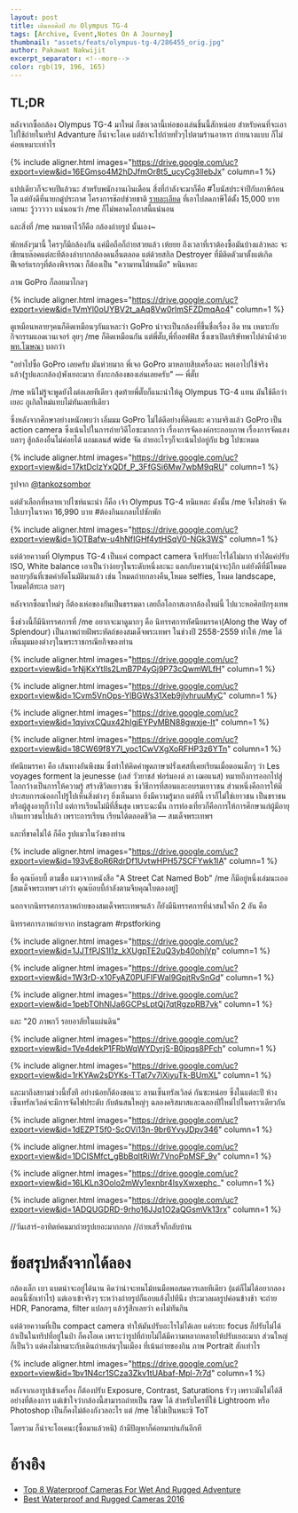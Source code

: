 ```yaml
---
layout: post
title: เดินหอศิลป์ กับ Olympus TG-4
tags: [Archive, Event,Notes On A Journey]
thumbnail: "assets/feats/olympus-tg-4/286455_orig.jpg"
author: Pakawat Nakwijit
excerpt_separator: <!--more-->
color: rgb(19, 196, 165)
---
```


## TL;DR

หลังจากซื้อกล้อง Olympus TG-4 มาใหม่ ก็ขอเวลานี้เห่อของเล่นชิ้นนี้สักหน่อย สำหรับคนที่จะเอาไปใช้ถ่ายในทริป Advanture ก็น่าจะโอเค แต่ถ้าจะไปถ่ายทั่วๆไปตามร้านอาหาร ถ่ายนางแบบ ก็ไม่ค่อยเหมาะเท่าไร 
<!--more-->

{% include aligner.html images="https://drive.google.com/uc?export=view&id=16EGmso4M2hDJfmOr8t5_ucyCg3llebJx" column=1 %}

แปปเดียวก็จะจบปีแล้วนะ สำหรับพนักงานเงินเดือน สิ่งที่กำลังจะมาก็คือ <span class="tag-en">#โบนัสประจำปีกับภาษีก้อนโต</span> แต่ยังดีที่นายกตู่ประกาศ โครงการช๊อปช่วยชาติ [รายละเอียด](https://www.itax.in.th/projects/101/wiki/%E0%B8%8A%E0%B9%89%E0%B8%AD%E0%B8%9B%E0%B8%8A%E0%B9%88%E0%B8%A7%E0%B8%A2%E0%B8%8A%E0%B8%B2%E0%B8%95%E0%B8%B4) ที่เอาไปลดภาษีได้ตั้ง 15,000 บาท เลยนะ วู้ววววว แน่นอนว่า /me ก็ไม่พลาดโอกาสนี้แน่นอน

และสิ่งที่ /me หมายตาไว้ก็คือ กล้องถ่ายรูป นั้นเอง~

พักหลังๆมานี้ ใครๆก็มีกล้องกัน แค่มือถือก็ถ่ายสวยแล้ว เห้ยยย ถึงเวลาที่เราต้องซื้อมันบ้างแล้วหละ จะเขียนบล๊อคแต่ละทีต้องลำบากกล้องคนอื่นตลอด แต่ด้วยสกิล Destroyer ที่มีติดตัวมาตั้งแต่เกิดฟีเจอร์แรกๆที่ต้องพิจารณา ก็ต้องเป็น "ความทนไม้ทนมือ" หนิแหละ

ภาพ GoPro ก็ลอยมาไกลๆ

{% include aligner.html images="https://drive.google.com/uc?export=view&id=1VmYl0oUYBV2t_aAq8Vw0rlmSFZDmqAo4" column=1 %}

ดูเหมือนหลายๆคนก็คิดเหมือนๆกันแหละว่า GoPro น่าจะเป็นกล้องที่ขึ้นชื่อเรื่อง อึด ทน เหมาะกับกิจกรรมแอดเวนเจอร์ ลุยๆ /me ก็คิดเหมือนกัน แต่พี่ตั๊บ,พี่ที่ออฟฟิส ซึ่งเขาเปิดบริษัทพาไปดำน้ำด้วย [พท.โฆษณา](https://www.facebook.com/divepotato/) บอกว่า

<div class="blockquote">"อย่าไปซื้อ GoPro เลยครับ มันห่วยมาก พี่เจอ GoPro มาหลายสิบเครื่องละ พอเอาไปใช้จริงแล้ว(รูปและกล้อง)พังเยอะมาก ยังกะกล้องของเล่นเลยครับ" ― พี่ตั๊บ</div>

/me หนิไม่รู้จะพูดยังไงต่อเลยทีเดียว สุดท้ายพี่ตั๊บก็แนะนำให้ดู Olympus TG-4 แทน มันใช้ดีกว่าเยอะ กูเกิลใหม่แทบไม่ทันเลยทีเดียว

ซึ่งหลังจากศึกษาอย่างหนักพบว่า เอิ่มมม GoPro ไม่ได้ดีอย่างที่คิดแฮะ ความจริงแล้ว GoPro เป็น action camera ซึ่งเน้นไปในการถ่ายวิดีโอซะมากกว่า เรื่องการจัดองค์กระกอบภาพ เรื่องการจัดแสง บลาๆ สู้กล้องอื่นไม่ค่อยได้ แถมเลนส์ wide จัด ถ่ายอะไรๆก็จะเน้นไปอยู่กับ bg ไปซะหมด

{% include aligner.html images="https://drive.google.com/uc?export=view&id=17ktDclzYxQDf_P_3FfGSi6Mw7wbM9qRU" column=1 %}

รูปจาก [@tankozsombor](https://twitter.com/tankozsombor)

แต่ตัวเลือกที่หลายเวปไซท์แนะนำ ก็คือ เจ้า Olympus TG-4 หนิแหละ ดังนั้น /me จึงไม่รอช้า จัดไปเบาๆในราคา 16,990 บาท <span class="tag-en">#ต้องกินแกลบไปซักพัก</span>

{% include aligner.html images="https://drive.google.com/uc?export=view&id=1jOTBafw-u4hNfIGHf4ytHSqV0-NGk3WS" column=1 %}

แต่ด้วยความที่ Olympus TG-4 เป็นแค่ compact camera จึงปรับอะไรได้ไม่มาก ทำได้แค่ปรับ ISO, White balance เอาเป็นว่าง่อยๆในระดับหนึ่งละนะ แลกกับความ(น่าจะ)ถึก แต่ยังดีที่มีโหมดหลายๆอันที่เซตค่าอัตโนมัติมาแล้ว เช่น โหมดถ่ายกลางคืน,โหมด selfies, โหมด landscape, โหมดใต้ทะเล บลาๆ

หลังจากซื้อมาใหม่ๆ ก็ต้องเห่อของกันเป็นธรรมดา เลยถือโอกาสเอากล้องใหม่นี้ ไปแวะหอศิลป์กรุงเทพ

ซึ่งช่วงนี้ก็มีนิทรรศการที่ /me อยากจะมาดูมากๆ คือ นิทรรศการทัศนียมรรคา(Along the Way of Splendour) เป็นภาพถ่ายฝีพระหัตถ์ของสมเด็จพระเทพฯ ในช่วงปี 2558-2559 ทำให้ /me ได้เห็นมุมมองต่างๆในพระราชกรณียกิจของท่าน


{% include aligner.html images="https://drive.google.com/uc?export=view&id=1rNjKxYtIls2LmB7P4yGj9P73cQwmWLfH" column=1 %}

{% include aligner.html images="https://drive.google.com/uc?export=view&id=1Cvm5VnOps-YlBGWs31Xeb9jlvhruuMyC" column=1 %}

{% include aligner.html images="https://drive.google.com/uc?export=view&id=1qyivxCQux42hIgjEYPyMBN88gwxje-It" column=1 %}

{% include aligner.html images="https://drive.google.com/uc?export=view&id=18CW69f8Y7I_yoc1CwVXgXoRFHP3z6YTn" column=1 %}


<div class="blockquote">ทัศนียมรรคา คือ เส้นทางอันพึงชม ซึ่งทำให้คิดคำพูดภาษาฝรั่งเศสที่เคยเรียนเมื่อตอนเด็กๆ ว่า Les voyages forment la jeunesse (เลส์ วัวยาชส์ ฟอร์มองต์ ลา เฌอแนส) หมายถึงการออกไปสู่โลกกว้างเป็นการให้ความรู้ สร้างชีวิตเยาวชน ซึ่งวิธีการที่สอนและอบรมเยาวชน ส่วนหนึ่งคือการให้มีประสบการณ์ออกไปรู้ไปเห็นสิ่งต่างๆ ยิ่งเห็นมาก ยิ่งมีความรู้มาก แต่ทีนี้ เราก็ไม่ใช่เยาวชน เป็นชราชน หรือผู้สูงอายุก็ว่าไป แต่การเรียนไม่มีที่สิ้นสุด เพราะฉะนั้น การท่องเที่ยวก็คือการให้การศึกษาแก่ผู้มีอายุเกินเยาวชนไปแล้ว เพราะการเรียน เรียนได้ตลอดชีวิต
― สมเด็จพระเทพฯ</div>

และที่ขาดไม่ได้ ก็คือ รูปแมวในวังของท่าน

{% include aligner.html images="https://drive.google.com/uc?export=view&id=193vE8oR6RdrDf1UvtwHPH57SCFYwk1IA" column=1 %}

ชื่อ คุณบ๊อบบี้ ตามชื่อ แมวจากหนังสือ "A Street Cat Named Bob" /me ก็มีอยู่หนึ่งเล่มนะเออ [สมเด็จพระเทพฯ เล่าว่า คุณบ๊อบบี้กำลังตามจีบคุณใบตองอยู่]

นอกจากนิทรรศการภาพถ่ายของสมเด็จพระเทพฯแล้ว ก็ยังมีนิทรรศการที่น่าสนใจอีก 2 อัน คือ

นิทรรศการภาพถ่ายจาก instagram <span class="tag-en">#rpstforking</span>


{% include aligner.html images="https://drive.google.com/uc?export=view&id=1JJTfPJS1I1z_kXUgpTE2uQ3yb40ohjVp" column=1 %}

{% include aligner.html images="https://drive.google.com/uc?export=view&id=1W3rD-x10FyAZ0PUFIFWaI9GpjtRvSnGd" column=1 %}

{% include aligner.html images="https://drive.google.com/uc?export=view&id=1pebTOhNlJa6GCPsLptQj7qtRgzpRB7vk" column=1 %}


และ "20 ภาพกวี รอยอาลัยในแผ่นดิน"


{% include aligner.html images="https://drive.google.com/uc?export=view&id=1Ve4dekP1FRbWqWYDyrjS-B0jpqs8PFch" column=1 %}

{% include aligner.html images="https://drive.google.com/uc?export=view&id=1rKYAw2sDYKs-TTat7v7iXiyuTk-BUmXL" column=1 %}


และมาถึงสยามช่วงนี้ทั้งที อย่างน้อยก็ต้องขอแวะ ลานเซ็นทรัลเวิลด์ กันซะหน่อย ซึ่งในแต่ละปี ห้างเซ็นทรัลเวิลด์จะมีการจัดไฟประดับ กับต้นสนใหญ่ๆ ฉลองคริสมาสและฉลองปีใหม่ไปในคราวเดียวกัน


{% include aligner.html images="https://drive.google.com/uc?export=view&id=1dEZPT5f0-ScOVi13n-9br6YvyJDpv346" column=1 %}

{% include aligner.html images="https://drive.google.com/uc?export=view&id=1DCISMfct_gBbBqltRiWr7VnoPpMSF_9v" column=1 %}

{% include aligner.html images="https://drive.google.com/uc?export=view&id=16LKLn3Oolo2mWy1exnbr4lsyXwxephc_" column=1 %}

{% include aligner.html images="https://drive.google.com/uc?export=view&id=1ADQUGDRD-9rho16JJq1O2aQGsmVk13rx" column=1 %}

//วันเสาร์-อาทิตย์คนมาถ่ายรูปเยอะมากกกก
//ถ่ายเสร็จก็กลับบ้าน

# ข้อสรุปหลังจากได้ลอง

กล้องเล็ก เบา แบตน่าจะอยู่ได้นาน คิดว่าน่าจะทนไม้ทนมือพอสมควรเลยทีเดียว (แต่ก็ไม่ได้อยากลองตอนนี้ซักเท่าไร) แต่เอาเข้าจริงๆ ระหว่างถ่ายรูปก็แอบแฮ้งไปทีนึง ประมวลผลรูปค่อนข้างช้า จะถ่าย HDR, Panorama, filter แปลกๆ แล้วรู้สึกเลยว่า คงไม่ทันกิน

แต่ด้วยความที่เป็น compact camera ทำให้มันปรับอะไรไม่ได้เลย แค่ระยะ focus ก็ปรับไม่ได้ ถ้าเป็นในทริปที่อยู่ในป่า ก็คงโอเค เพราะว่ารูปที่ถ่ายไม่ได้มีความหลากหลายให้ปรับเยอะมาก ส่วนใหญ่ก็เป็นวิว แต่คงไม่เหมาะกับเดินถ่ายเล่นๆในเมือง ที่เน้นถ่ายของกิน ภาพ Portrait สักเท่าไร

{% include aligner.html images="https://drive.google.com/uc?export=view&id=1bv1N4cr1SCza3Zkv1tUAbaf-Mpl-7r7d" column=1 %}

หลังจากเอารูปเข้าเครื่อง ก็ต้องปรับ Exposure, Contrast, Saturations รัวๆ เพราะมันไม่ได้สีอย่างที่ต้องการ แต่เข้าใจว่ากล้องนี้สามารถถ่ายเป็น raw ได้ สำหรับใครที่ใช้ Lightroom หรือ Photoshop เป็นก็คงไม่ต้องกังวลอะไร แต่ /me ใช้ไม่เป็นหนะซิ ToT

โดยรวม ก็น่าจะโอเคนะ(ซื้อมาแล้วหนิ) ถ้ามีปัญหาก็ค่อยมาบ่นกันอีกที

# อ้างอิง
* [Top 8 Waterproof Cameras For Wet And Rugged Adventure](http://manmakesfire.com/best-waterproof-cameras-rugged-adventure/)
* [Best Waterproof and Rugged Cameras 2016](http://www.tomsguide.com/us/best-waterproof-cameras,review-2194.html)
